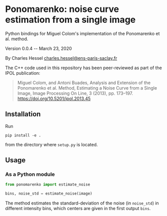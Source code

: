 # Ponomarenko: noise curve estimation from a single image

Python bindings for Miguel Colom's implementation of the Ponomarenko et al.
method.

Version 0.0.4 -- March 23, 2020

By Charles Hessel <charles.hessel@ens-paris-saclay.fr>

The C++ code used in this repository has been peer-reviewed as part of the IPOL
publication:
> Miguel Colom, and Antoni Buades, Analysis and Extension of the Ponomarenko et
  al. Method, Estimating a Noise Curve from a Single Image, Image Processing On
  Line, 3 (2013), pp. 173–197. https://doi.org/10.5201/ipol.2013.45


## Installation

Run
```
pip install -e .
```
from the directory where `setup.py` is located.


## Usage


### As a Python module

```python
from ponomarenko import estimate_noise

bins, noise_std = estimate_noise(image)
```

The method estimates the standard-deviation of the noise (in `noise_std`) in
different intensity bins, which centers are given in the first output `bins`.


